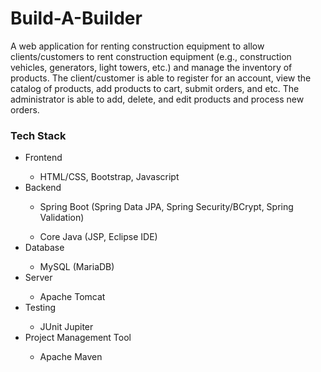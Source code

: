 # Build-A-Builder
A web application for renting construction equipment to allow clients/customers to rent construction equipment (e.g., construction vehicles, generators, light towers, etc.) and manage the inventory of products. The client/customer is able to register for an account, view the catalog of products, add products to cart, submit orders, and etc. The administrator is able to add, delete, and edit products and process new orders.

<h3>Tech Stack</h3>
  <ul>
  <li>Frontend</li>
    <ul>
      <li>HTML/CSS, Bootstrap, Javascript</li>
    </ul>
  <li>Backend</li>
    <ul>
      <li>Spring Boot (Spring Data JPA, Spring Security/BCrypt, Spring Validation)</li>
    </ul>
    <ul>
      <li>Core Java (JSP, Eclipse IDE)</li>
    </ul>
  <li>Database</li>
    <ul>
      <li>MySQL (MariaDB)</li>
    </ul>
  <li>Server</li>
    <ul>
      <li>Apache Tomcat</li>
    </ul>
  <li>Testing</li>
    <ul>
      <li>JUnit Jupiter</li>
    </ul>
  <li>Project Management Tool</li>
    <ul>
      <li>Apache Maven</li>
    </ul>
  </ul>
